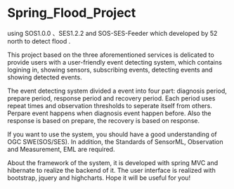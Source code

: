 # Spring_Flood_Project
   using SOS1.0.0 、SES1.2.2 and SOS-SES-Feeder which developed by 52 north to detect flood .
   
   This project based on the three aforementioned services is delicated to provide users with a user-friendly event detecting system,
  which contains logining in, showing sensors, subscribing events, detecting events and showing detected events.
  
   The event detecting system divided a event into four part: diagnosis period, prepare period, response period and recovery period.
  Each period uses repeat times and observation thresholds to seperate itself from others. Perpare event happens when diagnosis 
  event happen before. Also the response is based on prepare, the recovery is based on response.
  
   If you want to use the system, you should have a good understanding of OGC SWE(SOS/SES).
   In addition, the Standards of SensorML, Observation and Measurement, EML are required.
   
   About the framework of the system, it is developed with spring MVC and hibernate to realize the backend of it. The user interface
  is realized with bootstrap, jquery and highcharts.
   Hope it will be useful for you!
